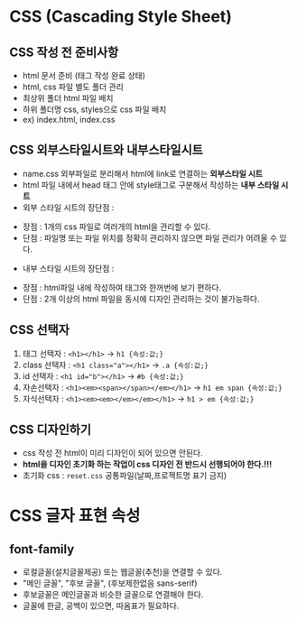 # CSS (Cascading Style Sheet)
## CSS 작성 전 준비사항
* html 문서 준비 (태그 작성 완료 상태)
* html, css 파일 별도 폴더 관리
* 최상위 폴더 html 파일 배치
* 하위 폴더명 css, styles으로 css 파일 배치
* ex) index.html, index.css
## CSS 외부스타일시트와 내부스타일시트
* name.css 외부파일로 분리해서 html에 link로 연결하는 **외부스타일 시트**
* html 파일 내에서 head 태그 안에 style태그로 구분해서 작성하는 **내부 스타일 시트**
* 외부 스타일 시트의 장단점 :
- 장점 : 1개의 css 파일로 여러개의 html을 관리할 수 있다.
- 단점 : 파일명 또는 파일 위치를 정확히 관리하지 않으면 파일 관리가 어려울 수 있다.
* 내부 스타일 시트의 장단점 :
- 장점 : html파일 내에 작성하여 태그와 한꺼번에 보기 편하다.
- 단점 : 2개 이상의 html 파일을 동시에 디자인 관리하는 것이 불가능하다.
## CSS 선택자
1. 태그 선택자 : `<h1></h1>` -> `h1 {속성:값;}`
2. class 선택자 : `<h1 class="a"></h1>` -> `.a {속성:값;}`
3. id 선택자 : `<h1 id="b"></h1>` -> `#b {속성:값;}`
4. 자손선택자 : `<h1><em><span></span></em></h1>` -> `h1 em span {속성:값;}`
5. 자식선택자 : `<h1><em><em></em></em></h1>` -> `h1 > em {속성:값;}`
## CSS 디자인하기
* css 작성 전 html이 미리 디자인이 되어 있으면 안된다.
* **html을 디자인 초기화 하는 작업이 css 디자인 전 반드시 선행되어야 한다.!!!**
* 초기화 css : `reset.css` 공통파일(날짜,프로젝트명 표기 금지)
# CSS 글자 표현 속성
## font-family
* 로컬글꼴(설치글꼴제공) 또는 웹글꼴(추천)을 연결할 수 있다.
* "메인 글꼴", "후보 글꼴", (후보제한없음 sans-serif)
* 후보글꼴은 메인글꼴과 비슷한 글꼴으로 연결해야 한다.
* 글꼴에 한글, 공백이 있으면, 따옴표가 필요하다.